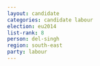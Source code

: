 ```yaml
---
layout: candidate
categories: candidate labour
election: eu2014
list-rank: 8
person: del-singh
region: south-east
party: labour
---
```

